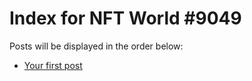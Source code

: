 # Index for NFT World #9049
Posts will be displayed in the order below:

- [Your first post](./001-first.md)

